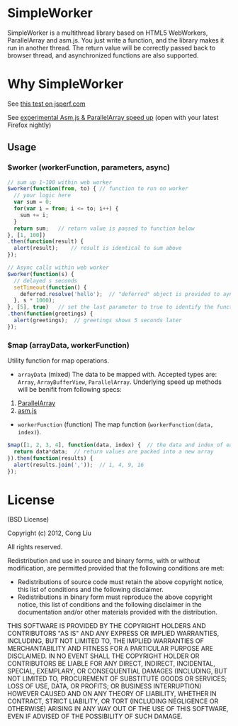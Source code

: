 # SimpleWorker

SimpleWorker is a multithread library based on HTML5 WebWorkers, ParallelArray and asm.js. You just write a function, and the library makes it run in another thread. The return value will be correctly passed back to browser thread, and asynchronized functions are also supported.

# Why SimpleWorker

See [this test on jsperf.com](http://jsperf.com/webworker-vs-single-thread/7)

See [experimental Asm.js & ParallelArray speed up](http://jsperf.com/simpleworker) (open with your latest Firefox nightly)

## Usage
### $worker (workerFunction, parameters, async)

```javascript
// sum up 1~100 within web worker
$worker(function(from, to) { // function to run on worker
  // your logic here
  var sum = 0;
  for(var i = from; i <= to; i++) {
	sum += i;
  }
  return sum;	// return value is passed to function below
}, [1, 100])
.then(function(result) {
  alert(result);	// result is identical to sum above
});

// Async calls within web worker
$worker(function(s) {
  // delayed s seconds
  setTimeout(function() {
    deferred.resolve('hello');	// "deferred" object is provided to aynchronized calls
  }, s * 1000);
}, [5], true)	// set the last parameter to true to identify the function as async
.then(function(greetings) {
  alert(greetings);  // greetings shows 5 seconds later
});
```

### $map (arrayData, workerFunction)
Utility function for map operations.
* `arrayData` (mixed) The data to be mapped with. Accepted types are: `Array`, `ArrayBufferView`, `ParallelArray`. Underlying speed up methods will be benifit from following specs:
 1. [ParallelArray](http://wiki.ecmascript.org/doku.php?id=strawman:data_parallelism)
 1. [asm.js](http://asmjs.org/)
* `workerFunction` (function) The map function (`workerFunction(data, index)`).

```javascript
$map([1, 2, 3, 4], function(data, index) {  // the data and index of each item in the arrayData are passed as parameters to workerFunction
  return data*data;  // return values are packed into a new array
}).then(function(results) {
  alert(results.join(','));  // 1, 4, 9, 16
});
```

# License
(BSD License)

Copyright (c) 2012, Cong Liu

All rights reserved.

Redistribution and use in source and binary forms, with or without modification, are permitted provided that the following conditions are met:

* Redistributions of source code must retain the above copyright notice, this list of conditions and the following disclaimer.
* Redistributions in binary form must reproduce the above copyright notice, this list of conditions and the following disclaimer in the documentation and/or other materials provided with the distribution.

THIS SOFTWARE IS PROVIDED BY THE COPYRIGHT HOLDERS AND CONTRIBUTORS "AS IS" AND ANY EXPRESS OR IMPLIED WARRANTIES, INCLUDING, BUT NOT LIMITED TO, THE IMPLIED WARRANTIES OF MERCHANTABILITY AND FITNESS FOR A PARTICULAR PURPOSE ARE DISCLAIMED. IN NO EVENT SHALL THE COPYRIGHT HOLDER OR CONTRIBUTORS BE LIABLE FOR ANY DIRECT, INDIRECT, INCIDENTAL, SPECIAL, EXEMPLARY, OR CONSEQUENTIAL DAMAGES (INCLUDING, BUT NOT LIMITED TO, PROCUREMENT OF SUBSTITUTE GOODS OR SERVICES; LOSS OF USE, DATA, OR PROFITS; OR BUSINESS INTERRUPTION) HOWEVER CAUSED AND ON ANY THEORY OF LIABILITY, WHETHER IN CONTRACT, STRICT LIABILITY, OR TORT (INCLUDING NEGLIGENCE OR OTHERWISE) ARISING IN ANY WAY OUT OF THE USE OF THIS SOFTWARE, EVEN IF ADVISED OF THE POSSIBILITY OF SUCH DAMAGE.
